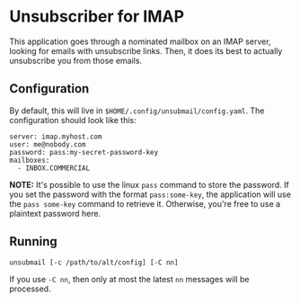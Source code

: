 # Unsubscriber for IMAP

This application goes through a nominated mailbox on an IMAP server, looking for emails with unsubscribe links. Then, it does its best to actually unsubscribe you from those emails.

## Configuration

By default, this will live in `$HOME/.config/unsubmail/config.yaml`. The configuration should look like this:

```
server: imap.myhost.com
user: me@nobody.com
password: pass:my-secret-password-key
mailboxes:
  - INBOX.COMMERCIAL
```

**NOTE:** It's possible to use the linux `pass` command to store the password. If you set the password with the format `pass:some-key`, the application will use the `pass some-key` command to retrieve it. Otherwise, you're free to use a plaintext password here.


## Running

`unsubmail [-c /path/to/alt/config] [-C nn]`

If you use `-C nn`, then only at most the latest `nn` messages will be processed.
